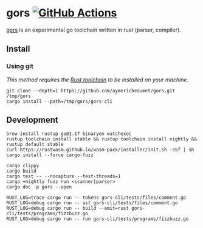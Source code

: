 # gors [![GitHub Actions](https://github.com/aymericbeaumet/gors/actions/workflows/ci.yml/badge.svg)](https://github.com/aymericbeaumet/gors/actions/workflows/ci.yml)

[gors](https://github.com/aymericbeaumet/gors) is an experimental go toolchain
written in rust (parser, compiler).

## Install

### Using git

_This method requires the [Rust
toolchain](https://www.rust-lang.org/tools/install) to be installed on your
machine._

```
git clone -–depth=1 https://github.com/aymericbeaumet/gors.git /tmp/gors
cargo install --path=/tmp/gors/gors-cli
```

## Development

```
brew install rustup go@1.17 binaryen watchexec
rustup toolchain install stable && rustup toolchain install nightly && rustup default stable
curl https://rustwasm.github.io/wasm-pack/installer/init.sh -sSf | sh
cargo install --force cargo-fuzz
```

```
cargo clippy
cargo build
cargo test -- --nocapture --test-threads=1
cargo +nightly fuzz run <scanner|parser>
cargo doc -p gors --open
```

```
RUST_LOG=trace cargo run -- tokens gors-cli/tests/files/comment.go
RUST_LOG=debug cargo run -- ast gors-cli/tests/files/comment.go
RUST_LOG=debug cargo run -- build --emit=rust gors-cli/tests/programs/fizzbuzz.go
RUST_LOG=debug cargo run -- run gors-cli/tests/programs/fizzbuzz.go
```
